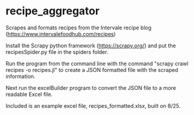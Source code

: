 # recipe_aggregator
Scrapes and formats recipes from the Intervale recipe blog (https://www.intervalefoodhub.com/recipes)

Install the Scrapy python framework (https://scrapy.org/) and put the recipesSpider.py file in the spiders folder. 

Run the program from the command line with the command "scrapy crawl recipes -o recipes.jl" to create a JSON formatted file with the scraped information.

Next run the excelBuilder program to convert the JSON file to a more readable Excel file.

Included is an example excel file, recipes_formatted.xlsx, built on 8/25.
